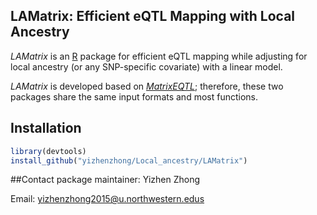 ## LAMatrix: Efficient eQTL Mapping with Local Ancestry

*LAMatrix* is an [R](http://en.wikipedia.org/wiki/R_%28programming_language%29) package for efficient eQTL mapping while adjusting for local ancestry (or any SNP-specific covariate) with a linear model.

*LAMatrix* is developed based on [*MatrixEQTL*](https://github.com/andreyshabalin/MatrixEQTL); therefore, these two packages share the same input formats and most functions.

## Installation
```r
library(devtools)
install_github("yizhenzhong/Local_ancestry/LAMatrix")
```

##Contact package maintainer:
Yizhen Zhong

Email: yizhenzhong2015@u.northwestern.edus
